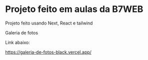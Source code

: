# Projeto feito em aulas da B7WEB

Projeto feito usando Next, React e tailwind

Galeria de fotos

Link abaixo: 

https://galeria-de-fotos-black.vercel.app/
